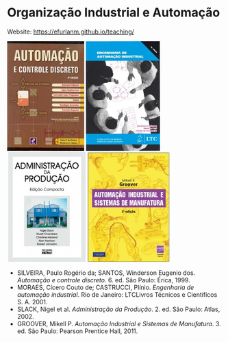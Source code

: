 # Organização Industrial e Automação

Website: <https://efurlanm.github.io/teaching/>

![](img/silveira.jpg)
![](img/moraes.jpg)
![](img/slack.jpg)
![](img/groover.jpg)

- SILVEIRA, Paulo Rogério da; SANTOS, Winderson Eugenio dos. *Automação e controle discreto*. 6. ed. São Paulo: Érica, 1999.
- MORAES, Cícero Couto de; CASTRUCCI, Plínio. *Engenharia de automação industrial*. Rio de Janeiro: LTCLivros Técnicos e Científicos S. A. 2001.
- SLACK, Nigel et al. *Administração da Produção*. 2. ed. São Paulo: Atlas, 2002.
- GROOVER, Mikell P. *Automação Industrial e Sistemas de Manufatura*. 3. ed. São Paulo: Pearson Prentice Hall, 2011.
